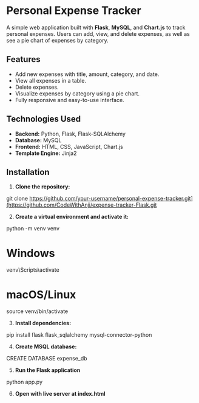 # Personal Expense Tracker

A simple web application built with **Flask**, **MySQL**, and **Chart.js** to track personal expenses. Users can add, view, and delete expenses, as well as see a pie chart of expenses by category.


## Features

- Add new expenses with title, amount, category, and date.
- View all expenses in a table.
- Delete expenses.
- Visualize expenses by category using a pie chart.
- Fully responsive and easy-to-use interface.


## Technologies Used

- **Backend:** Python, Flask, Flask-SQLAlchemy  
- **Database:** MySQL  
- **Frontend:** HTML, CSS, JavaScript, Chart.js  
- **Template Engine:** Jinja2  


## Installation

1. **Clone the repository:**

git clone https://github.com/your-username/personal-expense-tracker.git](https://github.com/CodeWithAnji/expense-tracker-Flask.git

2. **Create a virtual environment and activate it:**

python -m venv venv
# Windows
venv\Scripts\activate
# macOS/Linux
source venv/bin/activate

3.  **Install dependencies:**

pip install flask flask_sqlalchemy mysql-connector-python

4.  **Create MSQL database:**

   CREATE DATABASE expense_db

5. **Run the Flask application**

python app.py

6. **Open with live server at index.html**
   

